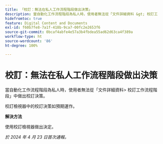 ```yaml
---
title: 「校訂：無法在私人工作流程階段做出決策」
description: 當自動化工作流程階段為私人時，使用者無法從「文件詳細資料 &gt; 校訂工作流程階段」中做出校訂決策。此問題有解決方法。
hidefromtoc: true
feature: Digital Content and Documents
exl-id: f60b7fe8-7a1f-418b-9ca7-00fc2e2653f6
source-git-commit: 0bcaf4abfe4e57a3b4fbdea55ad62d63ca4f389a
workflow-type: ht
source-wordcount: '86'
ht-degree: 100%

---
```


# 校訂：無法在私人工作流程階段做出決策

當自動化工作流程階段為私人時，使用者無法從「文件詳細資料> 校訂工作流程階段」中做出校訂決策。

校訂檢視器中的校訂決策如預期運作。

**解決方法**

使用校訂檢視器做出決定。

_於 2024 年 4 月 23 日首次通報。_
